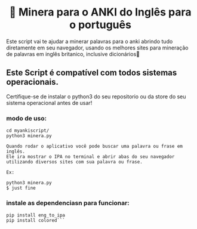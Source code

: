 <h1 align="center"> 👑 Minera para o ANKI do Inglês para o português </h1> 

Este script vai te ajudar a minerar palavras para o anki abrindo tudo diretamente em seu navegador, usando os melhores sites para mineração de palavras em inglês britanico, inclusive dicionários👑

## Este Script é compatível com todos sistemas operacionais.

Certifique-se de instalar o python3 do seu repositorio ou da store do seu sistema operacional  antes de usar!


### modo de uso:

```git clone: https://github.com/michaelklaan/myankiscript
cd myankiscript/
python3 minera.py

Quando rodar o aplicativo você pode buscar uma palavra ou frase em inglês.
Ele ira mostrar o IPA no terminal e abrir abas do seu navegador utilizando diversos sites com sua palavra ou frase.

Ex:

python3 minera.py
$ just fine
```

### instale as dependenciasn para funcionar:

```pip install ipa
pip install eng_to_ipa
pip install colored```

